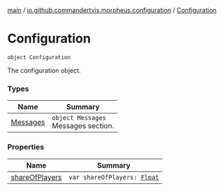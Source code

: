 [main](../../index.md) / [io.github.commandertvis.morpheus.configuration](../index.md) / [Configuration](./index.md)

# Configuration

`object Configuration`

The configuration object.

### Types

| Name | Summary |
|---|---|
| [Messages](-messages/index.md) | `object Messages`<br>Messages section. |

### Properties

| Name | Summary |
|---|---|
| [shareOfPlayers](share-of-players.md) | `var shareOfPlayers: `[`Float`](https://kotlinlang.org/api/latest/jvm/stdlib/kotlin/-float/index.html) |
